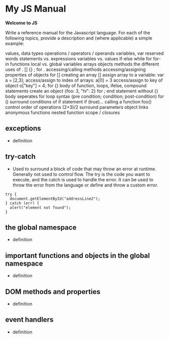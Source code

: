 # My JS Manual

**Welcome to JS**

Write a reference manual for the Javascript language. For each of the following topics, provide a description and (where applicable) a simple example:

values, data types
operations / operators / operands
variables, var
reserved words
statements vs. expressions
variables vs. values
if-else
while
for
for-in
functions
local vs. global variables
arrays
objects
methods
the different uses of . [] {} ;
for .
	accessing/calling methods
	accessing/assigning properties of objects
for []
	creating an array []
	assign array to a variable: var a = [2,3];
	access/assign to index of arrays: a[0] = 3
	access/assign to key of object o["key"] = 4;
for {}
	body of function, loops, ifelse,
	compound statements
	create an object {foo: 3, "hi": 2}
for ;
	end statement without {} body
	seperates for loop syntax (pre condition; condition; post-condition)
for ()
	surround conditions of if statement if (true)...
	calling a function foo()
	control order of operations (2+3)/2
	surround parameters
object links
anonymous functions
nested function scope / closures
## exceptions
* definition
## try-catch
* Used to surround a block of code that may throw an error at runtime.  
Generally not used to control flow. The try is the code you want to execute, and the
catch is used to handle the error.  It can be used to throw the error from the language
or define and throw a custom error.
```
try {
  document.getElementById("addressLine2");
} catch (err) {
  alert("element not found");
}
```
## the global namespace
* definition
## important functions and objects in the global namespace
* definition
## DOM methods and properties
* definition
## event handlers
* definition
